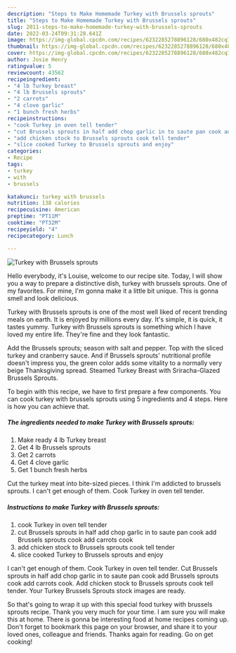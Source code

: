 ```yaml
---
description: "Steps to Make Homemade Turkey with Brussels sprouts"
title: "Steps to Make Homemade Turkey with Brussels sprouts"
slug: 2011-steps-to-make-homemade-turkey-with-brussels-sprouts
date: 2022-03-24T09:31:28.641Z
image: https://img-global.cpcdn.com/recipes/6232285278896128/680x482cq70/turkey-with-brussels-sprouts-recipe-main-photo.jpg
thumbnail: https://img-global.cpcdn.com/recipes/6232285278896128/680x482cq70/turkey-with-brussels-sprouts-recipe-main-photo.jpg
cover: https://img-global.cpcdn.com/recipes/6232285278896128/680x482cq70/turkey-with-brussels-sprouts-recipe-main-photo.jpg
author: Josie Henry
ratingvalue: 5
reviewcount: 43562
recipeingredient:
- "4 lb Turkey breast"
- "4 lb Brussels sprouts"
- "2 carrots"
- "4 clove garlic"
- "1 bunch fresh herbs"
recipeinstructions:
- "cook Turkey in oven tell tender"
- "cut Brussels sprouts in half add chop garlic in to saute pan cook add Brussels sprouts cook add carrots cook"
- "add chicken stock to Brussels sprouts cook tell tender"
- "slice cooked Turkey to Brussels sprouts and enjoy"
categories:
- Recipe
tags:
- turkey
- with
- brussels

katakunci: turkey with brussels 
nutrition: 138 calories
recipecuisine: American
preptime: "PT11M"
cooktime: "PT32M"
recipeyield: "4"
recipecategory: Lunch

---
```



![Turkey with Brussels sprouts](https://img-global.cpcdn.com/recipes/6232285278896128/680x482cq70/turkey-with-brussels-sprouts-recipe-main-photo.jpg)

Hello everybody, it's Louise, welcome to our recipe site. Today, I will show you a way to prepare a distinctive dish, turkey with brussels sprouts. One of my favorites. For mine, I'm gonna make it a little bit unique. This is gonna smell and look delicious.

Turkey with Brussels sprouts is one of the most well liked of recent trending meals on earth. It is enjoyed by millions every day. It's simple, it is quick, it tastes yummy. Turkey with Brussels sprouts is something which I have loved my entire life. They're fine and they look fantastic.

Add the Brussels sprouts; season with salt and pepper. Top with the sliced turkey and cranberry sauce. And if Brussels sprouts' nutritional profile doesn't impress you, the green color adds some vitality to a normally very beige Thanksgiving spread. Steamed Turkey Breast with Sriracha-Glazed Brussels Sprouts.


To begin with this recipe, we have to first prepare a few components. You can cook turkey with brussels sprouts using 5 ingredients and 4 steps. Here is how you can achieve that.

<!--inarticleads1-->

##### The ingredients needed to make Turkey with Brussels sprouts:

1. Make ready 4 lb Turkey breast
1. Get 4 lb Brussels sprouts
1. Get 2 carrots
1. Get 4 clove garlic
1. Get 1 bunch fresh herbs


Cut the turkey meat into bite-sized pieces. I think I'm addicted to brussels sprouts. I can't get enough of them. Cook Turkey in oven tell tender. 

<!--inarticleads2-->

##### Instructions to make Turkey with Brussels sprouts:

1. cook Turkey in oven tell tender
1. cut Brussels sprouts in half add chop garlic in to saute pan cook add Brussels sprouts cook add carrots cook
1. add chicken stock to Brussels sprouts cook tell tender
1. slice cooked Turkey to Brussels sprouts and enjoy


I can't get enough of them. Cook Turkey in oven tell tender. Cut Brussels sprouts in half add chop garlic in to saute pan cook add Brussels sprouts cook add carrots cook. Add chicken stock to Brussels sprouts cook tell tender. Your Turkey Brussels Sprouts stock images are ready. 

So that's going to wrap it up with this special food turkey with brussels sprouts recipe. Thank you very much for your time. I am sure you will make this at home. There is gonna be interesting food at home recipes coming up. Don't forget to bookmark this page on your browser, and share it to your loved ones, colleague and friends. Thanks again for reading. Go on get cooking!
